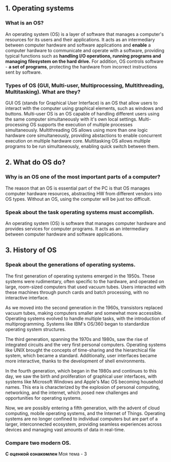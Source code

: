 ## 1. Operating systems
### What is an OS?
An operating system (OS) is a layer of software that manages a computer's resources for its users and their applications. It acts as an intermediary between computer hardware and software applications and **enable** a computer hardware to communicate and operate with a software, providing typical functions such as **handling I/O operations, running programs and managing filesystem on the hard drive.** For addition, OS controls software - **a set of programs**, protecting the hardware from incorrect instructions sent by software.
  
### Types of OS (GUI, Multi-user, Multiprocessing, Multithreading, Multitasking). What are they?

GUI OS (stands for Graphical User Interface) is an OS that allow users to interact with the computer using graphical elements, such as windows and buttons.
Multi-user OS is an OS capable of handling different users using the same computer simultaneously with it's own local settings.
Multi-processing OS supports the execution of multiple processes simultaneously.
Multithreading OS allows using more than one logic hardware core simultaneously, providing abstactions to enable concurrent execution on multiple hardware core.
Multitasking OS allows multiple programs to be run simultaneously, enabling quick switch between them.
## 2. What do OS do?
### Why is an OS one of the most important parts of a computer?
The reason that an OS is essential part of the PC is that OS manages computer hardware resources, abstracting HW from different vendors into OS types. Without an OS, using the computer will be just too difficult.

### Speak about the task operating systems must accomplish.
An operating system (OS) is software that manages computer hardware and provides services for computer programs. It acts as an intermediary between computer hardware and software applications.  

## 3. History of OS
### Speak about the generations of operating systems.
The first generation of operating systems emerged in the 1950s. These systems were rudimentary, often specific to the hardware, and operated on large, room-sized computers that used vacuum tubes. Users interacted with these machines through punch cards and batch processing, with no interactive interface.

As we moved into the second generation in the 1960s, transistors replaced vacuum tubes, making computers smaller and somewhat more accessible. Operating systems evolved to handle multiple tasks, with the introduction of multiprogramming. Systems like IBM's OS/360 began to standardize operating system structures.

The third generation, spanning the 1970s and 1980s, saw the rise of integrated circuits and the very first personal computers. Operating systems like UNIX brought the concepts of time-sharing and the hierarchical file system, which became a standard. Additionally, user interfaces became more interactive, thanks to the development of shell environments.

In the fourth generation, which began in the 1980s and continues to this day, we saw the birth and proliferation of graphical user interfaces, with systems like Microsoft Windows and Apple's Mac OS becoming household names. This era is characterized by the explosion of personal computing, networking, and the internet, which posed new challenges and opportunities for operating systems.

Now, we are possibly entering a fifth generation, with the advent of cloud computing, mobile operating systems, and the Internet of Things. Operating systems are no longer confined to individual computers but are part of a larger, interconnected ecosystem, providing seamless experiences across devices and managing vast amounts of data in real-time.

### Compare two modern OS.

**С оценкой ознакомлен**
Моя тема - 3